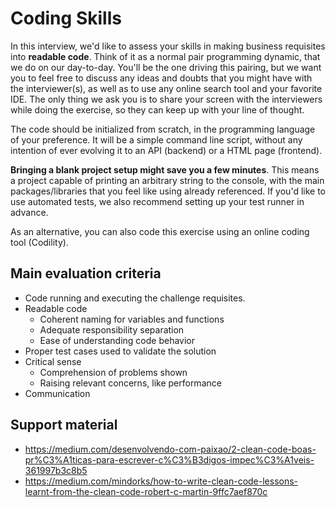 # Coding Skills

In this interview, we'd like to assess your skills in making business requisites into __readable code__.
Think of it as a normal pair programming dynamic, that we do on our day-to-day.
You'll be the one driving this pairing, but we want you to feel free to discuss any ideas and doubts that you might have with the interviewer(s), as well as to use any online search tool and your favorite IDE.
The only thing we ask you is to share your screen with the interviewers while doing the exercise, so they can keep up with your line of thought.

The code should be initialized from scratch, in the programming language of your preference.
It will be a simple command line script, without any intention of ever evolving it to an API (backend) or a HTML page (frontend).

__Bringing a blank project setup might save you a few minutes__. This means a project capable of printing an arbitrary string to the console, with the main packages/libraries that you feel like using already referenced. If you'd like to use automated tests, we also recommend setting up your test runner in advance.

As an alternative, you can also code this exercise using an online coding tool (Codility).

## Main evaluation criteria
* Code running and executing the challenge requisites.
* Readable code
  * Coherent naming for variables and functions
  * Adequate responsibility separation
  * Ease of understanding code behavior
* Proper test cases used to validate the solution
* Critical sense
  * Comprehension of problems shown
  * Raising relevant concerns, like performance
* Communication

## Support material

* https://medium.com/desenvolvendo-com-paixao/2-clean-code-boas-pr%C3%A1ticas-para-escrever-c%C3%B3digos-impec%C3%A1veis-361997b3c8b5
* https://medium.com/mindorks/how-to-write-clean-code-lessons-learnt-from-the-clean-code-robert-c-martin-9ffc7aef870c 
